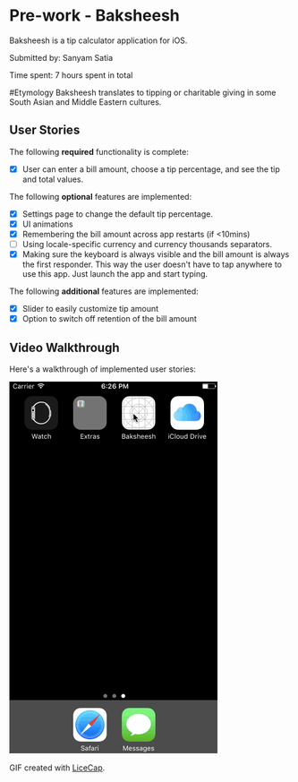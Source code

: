 # Pre-work - Baksheesh

Baksheesh is a tip calculator application for iOS.

Submitted by: Sanyam Satia

Time spent: 7 hours spent in total

#Etymology
Baksheesh translates to tipping or charitable giving in some South Asian and Middle Eastern cultures.

## User Stories

The following **required** functionality is complete:
* [x] User can enter a bill amount, choose a tip percentage, and see the tip and total values.

The following **optional** features are implemented:
* [x] Settings page to change the default tip percentage.
* [x] UI animations
* [x] Remembering the bill amount across app restarts (if <10mins)
* [ ] Using locale-specific currency and currency thousands separators.
* [x] Making sure the keyboard is always visible and the bill amount is always the first responder. This way the user doesn't have to tap anywhere to use this app. Just launch the app and start typing.

The following **additional** features are implemented:

- [x] Slider to easily customize tip amount
- [x] Option to switch off retention of the bill amount

## Video Walkthrough

Here's a walkthrough of implemented user stories:

<img src='https://github.com/SanyamSatia/Baksheesh/blob/master/demo.gif' title='Video Walkthrough' width='' alt='Video Walkthrough' />

GIF created with [LiceCap](http://www.cockos.com/licecap/).
